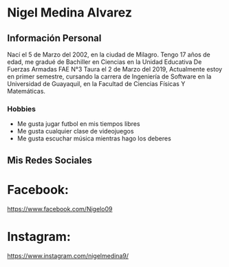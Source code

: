 # Nigel Medina Alvarez
## Información Personal

Nací el 5 de Marzo del 2002, en la ciudad de Milagro. Tengo 17 años de edad, me gradué de Bachiller en Ciencias en la Unidad Educativa De Fuerzas Armadas FAE N°3 Taura el 2  de Marzo del 2019, Actualmente estoy en primer semestre, cursando la carrera de Ingeniería de Software en la Universidad de Guayaquil, en la Facultad de Ciencias Físicas Y Matemáticas.

### Hobbies

* Me gusta jugar futbol en mis tiempos libres 
* Me gusta cualquier clase  de videojuegos 
* Me gusta escuchar música mientras hago los deberes

## Mis Redes Sociales

# Facebook:
https://www.facebook.com/Nigelo09
# Instagram:
https://www.instagram.com/nigelmedina9/

